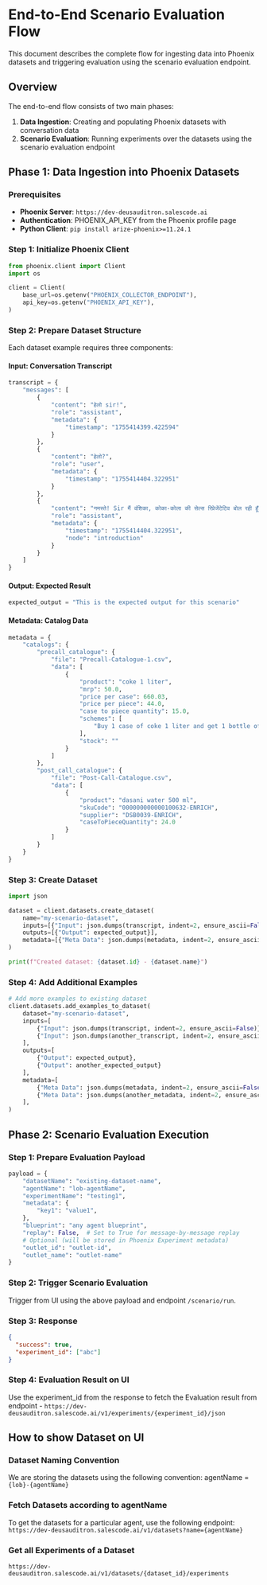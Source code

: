 # End-to-End Scenario Evaluation Flow

This document describes the complete flow for ingesting data into Phoenix datasets and triggering evaluation using the scenario evaluation endpoint.

## Overview

The end-to-end flow consists of two main phases:

1. **Data Ingestion**: Creating and populating Phoenix datasets with conversation data
2. **Scenario Evaluation**: Running experiments over the datasets using the scenario evaluation endpoint

## Phase 1: Data Ingestion into Phoenix Datasets

### Prerequisites

- **Phoenix Server**: `https://dev-deusauditron.salescode.ai`
- **Authentication**: PHOENIX_API_KEY from the Phoenix profile page
- **Python Client**: `pip install arize-phoenix>=11.24.1`

### Step 1: Initialize Phoenix Client

```python
from phoenix.client import Client
import os

client = Client(
    base_url=os.getenv("PHOENIX_COLLECTOR_ENDPOINT"),
    api_key=os.getenv("PHOENIX_API_KEY"),
)
```

### Step 2: Prepare Dataset Structure

Each dataset example requires three components:

#### Input: Conversation Transcript

```python
transcript = {
    "messages": [
        {
            "content": "हेलो sir!",
            "role": "assistant",
            "metadata": {
                "timestamp": "1755414399.422594"
            }
        },
        {
            "content": "हेलो?",
            "role": "user",
            "metadata": {
                "timestamp": "1755414404.322951"
            }
        },
        {
            "content": "नमस्ते! Sir मैं वंशिका, कोका-कोला की सेल्स रिप्रेजेंटेटिव बोल रही हूँ।",
            "role": "assistant",
            "metadata": {
                "timestamp": "1755414404.322951",
                "node": "introduction"
            }
        }
    ]
}
```

#### Output: Expected Result

```python
expected_output = "This is the expected output for this scenario"
```

#### Metadata: Catalog Data

```python
metadata = {
    "catalogs": {
        "precall_catalogue": {
            "file": "Precall-Catalogue-1.csv",
            "data": [
                {
                    "product": "coke 1 liter",
                    "mrp": 50.0,
                    "price per case": 660.03,
                    "price per piece": 44.0,
                    "case to piece quantity": 15.0,
                    "schemes": [
                        "Buy 1 case of coke 1 liter and get 1 bottle of coke 750 ml"
                    ],
                    "stock": ""
                }
            ]
        },
        "post_call_catalogue": {
            "file": "Post-Call-Catalogue.csv",
            "data": [
                {
                    "product": "dasani water 500 ml",
                    "skuCode": "000000000000100632-ENRICH",
                    "supplier": "DSB0039-ENRICH",
                    "caseToPieceQuantity": 24.0
                }
            ]
        }
    }
}
```

### Step 3: Create Dataset

```python
import json

dataset = client.datasets.create_dataset(
    name="my-scenario-dataset",
    inputs=[{"Input": json.dumps(transcript, indent=2, ensure_ascii=False)}],
    outputs=[{"Output": expected_output}],
    metadata=[{"Meta Data": json.dumps(metadata, indent=2, ensure_ascii=False)}],
)

print(f"Created dataset: {dataset.id} - {dataset.name}")
```

### Step 4: Add Additional Examples

```python
# Add more examples to existing dataset
client.datasets.add_examples_to_dataset(
    dataset="my-scenario-dataset",
    inputs=[
        {"Input": json.dumps(transcript, indent=2, ensure_ascii=False)},
        {"Input": json.dumps(another_transcript, indent=2, ensure_ascii=False)}
    ],
    outputs=[
        {"Output": expected_output},
        {"Output": another_expected_output}
    ],
    metadata=[
        {"Meta Data": json.dumps(metadata, indent=2, ensure_ascii=False)},
        {"Meta Data": json.dumps(another_metadata, indent=2, ensure_ascii=False)}
    ],
)
```

## Phase 2: Scenario Evaluation Execution

### Step 1: Prepare Evaluation Payload

```python
payload = {
    "datasetName": "existing-dataset-name",
    "agentName": "lob-agentName",
    "experimentName": "testing1",
    "metadata": {
        "key1": "value1",
    },
    "blueprint": "any agent blueprint",
    "replay": False,  # Set to True for message-by-message replay
    # Optional (will be stored in Phoenix Experiment metadata)
    "outlet_id": "outlet-id",
    "outlet_name": "outlet-name"
}
```

### Step 2: Trigger Scenario Evaluation

Trigger from UI using the above payload and endpoint `/scenario/run`.

### Step 3: Response

```json
{
  "success": true,
  "experiment_id": ["abc"]
}
```

### Step 4: Evaluation Result on UI

Use the experiment_id from the response to fetch the Evaluation result from endpoint - `https://dev-deusauditron.salescode.ai/v1/experiments/{experiment_id}/json`

## How to show Dataset on UI

### Dataset Naming Convention

We are storing the datasets using the following convention: agentName = `{lob}-{agentName}`

### Fetch Datasets according to agentName

To get the datasets for a particular agent, use the following endpoint: `https://dev-deusauditron.salescode.ai/v1/datasets?name={agentName}`

### Get all Experiments of a Dataset

`https://dev-deusauditron.salescode.ai/v1/datasets/{dataset_id}/experiments`
